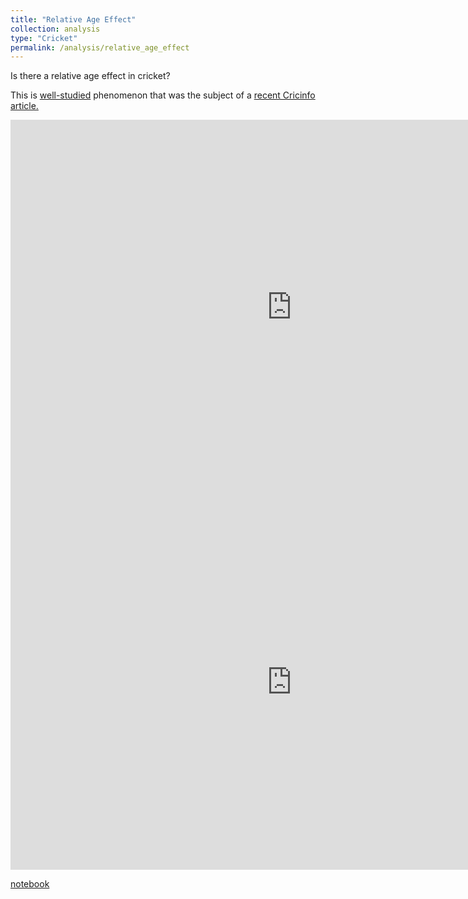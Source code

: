 ```yaml
---
title: "Relative Age Effect"
collection: analysis
type: "Cricket"
permalink: /analysis/relative_age_effect
---
```


Is there a relative age effect in cricket?

This is <a href="https://en.wikipedia.org/wiki/Relative_age_effect">well-studied</a> phenomenon that was the subject of a <a href="https://www.espncricinfo.com/story/how-much-does-the-relative-age-effect-impact-the-careers-of-cricketers-1246344">recent Cricinfo article.

<iframe width="900" height="600" frameborder="0" scrolling="no" src="https://luke-fitz.github.io/files/relative_age_u19.html"></iframe>

<iframe width="900" height="600" frameborder="0" scrolling="no" src="https://luke-fitz.github.io/files/relative_age_australia.html"></iframe>

[notebook](https://github.com/luke-fitz/projects/blob/main/cricket/relative_age_cricket.ipynb)

